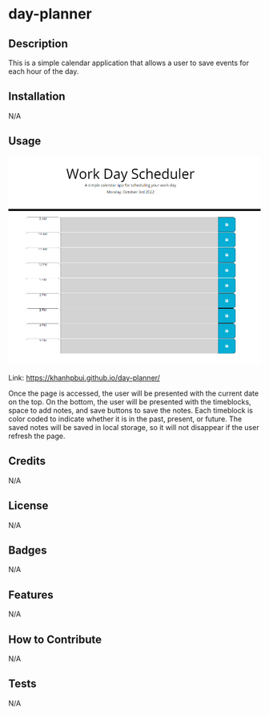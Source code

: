 # day-planner

## Description

This is a simple calendar application that allows a user to save events for each hour of the day.




## Installation

N/A

## Usage

![Alt text](./assets/Images/Screenshot.png "Day Planner")

Link: https://khanhpbui.github.io/day-planner/

Once the page is accessed, the user will be presented with the current date on the top.
On the bottom, the user will be presented with the timeblocks, space to add notes, and save buttons to save the notes.
Each timeblock is color coded to indicate whether it is in the past, present, or future.
The saved notes will be saved in local storage, so it will not disappear if the user refresh the page.



## Credits

N/A

## License

N/A

## Badges

N/A

## Features

N/A

## How to Contribute

N/A

## Tests

N/A